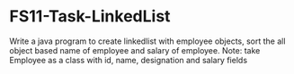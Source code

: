 # FS11-Task-LinkedList
Write a java program to create linkedlist with employee objects, sort the all object based name of employee and salary of employee.
   Note: take Employee as a class with id, name, designation and salary fields
